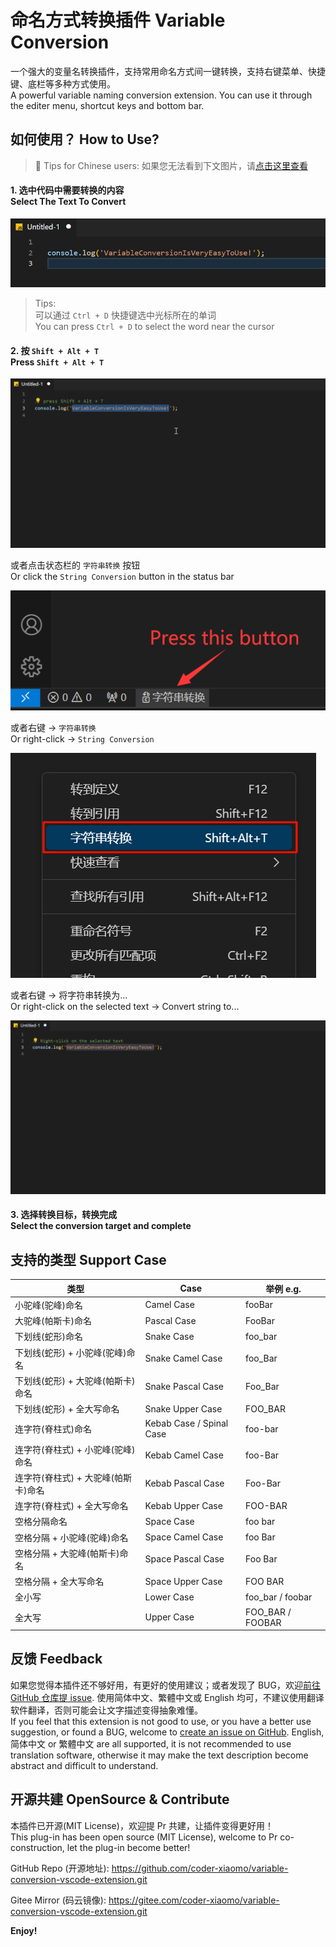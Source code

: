 # 命名方式转换插件 Variable Conversion

一个强大的变量名转换插件，支持常用命名方式间一键转换，支持右键菜单、快捷键、底栏等多种方式使用。<br>
A powerful variable naming conversion extension. You can use it through the editer menu, shortcut keys and bottom bar.

## 如何使用？ How to Use?

> 🔭 Tips for Chinese users: 如果您无法看到下文图片，请[点击这里查看](https://gitee.com/coder-xiaomo/variable-conversion-vscode-extension/blob/main/README.md)

#### 1. 选中代码中需要转换的内容 <br>Select The Text To Convert

![Step1. Select The Text To Convert](image/step1-select-the-text-to-convert.gif)

> Tips:<br>
> 可以通过 `Ctrl + D` 快捷键选中光标所在的单词<br>
> You can press `Ctrl + D` to select the word near the cursor

#### 2. 按 `Shift + Alt + T`<br>Press `Shift + Alt + T`

![Step2. Press Shift + Alt + T](image/step2-press-shift-alt-t.gif)

或者点击状态栏的 `字符串转换` 按钮<br>
Or click the `String Conversion` button in the status bar

![Step2. Press Status Bar Button](image/step2-press-status-bar-button.png)

或者右键 -> `字符串转换`<br>
Or right-click -> `String Conversion`

![Step2. Variable conversion on the context menu](image/step2-variable-conversion-on-context-menu.png)

或者右键 -> 将字符串转换为... <br>
Or right-click on the selected text -> Convert string to...

![Step2. Right-click on the selected text](image/step2-right-click-on-the-selected-text.gif)

#### 3. 选择转换目标，转换完成 <br>Select the conversion target and complete

## 支持的类型 Support Case

| 类型                                | Case                     | 举例 e.g.        |
| ----------------------------------- | ------------------------ | ---------------- |
| 小驼峰(驼峰)命名                    | Camel Case               | fooBar           |
| 大驼峰(帕斯卡)命名                  | Pascal Case              | FooBar           |
| 下划线(蛇形)命名                    | Snake Case               | foo_bar          |
| 下划线(蛇形) + 小驼峰(驼峰)命名     | Snake Camel Case         | foo_Bar          |
| 下划线(蛇形) + 大驼峰(帕斯卡)命名   | Snake Pascal Case        | Foo_Bar          |
| 下划线(蛇形) + 全大写命名           | Snake Upper Case         | FOO_BAR          |
| 连字符(脊柱式)命名                  | Kebab Case / Spinal Case | foo-bar          |
| 连字符(脊柱式) + 小驼峰(驼峰)命名   | Kebab Camel Case         | foo-Bar          |
| 连字符(脊柱式) + 大驼峰(帕斯卡)命名 | Kebab Pascal Case        | Foo-Bar          |
| 连字符(脊柱式) + 全大写命名         | Kebab Upper Case         | FOO-BAR          |
| 空格分隔命名                        | Space Case               | foo bar          |
| 空格分隔 + 小驼峰(驼峰)命名         | Space Camel Case         | foo Bar          |
| 空格分隔 + 大驼峰(帕斯卡)命名       | Space Pascal Case        | Foo Bar          |
| 空格分隔 + 全大写命名               | Space Upper Case         | FOO BAR          |
| 全小写                              | Lower Case               | foo_bar / foobar |
| 全大写                              | Upper Case               | FOO_BAR / FOOBAR |



## 反馈 Feedback

如果您觉得本插件还不够好用，有更好的使用建议；或者发现了 BUG，欢迎[前往 GitHub 仓库提 issue](https://github.com/coder-xiaomo/variable-conversion-vscode-extension/issues). 使用简体中文、繁體中文或 English 均可，不建议使用翻译软件翻译，否则可能会让文字描述变得抽象难懂。<br>
If you feel that this extension is not good to use, or you have a better use suggestion, or found a BUG, welcome to [create an issue on GitHub](https://github.com/coder-xiaomo/variable-conversion-vscode-extension/issues). English, 简体中文 or 繁體中文 are all supported, it is not recommended to use translation software, otherwise it may make the text description become abstract and difficult to understand.

## 开源共建 OpenSource & Contribute

本插件已开源(MIT License)，欢迎提 Pr 共建，让插件变得更好用！<br>
This plug-in has been open source (MIT License), welcome to Pr co-construction, let the plug-in become better!

GitHub Repo (开源地址): https://github.com/coder-xiaomo/variable-conversion-vscode-extension.git

Gitee Mirror (码云镜像): https://gitee.com/coder-xiaomo/variable-conversion-vscode-extension.git

<!--

## Extension Settings

Include if your extension adds any VS Code settings through the `contributes.configuration` extension point.

For example:

This extension contributes the following settings:

* `myExtension.enable`: Enable/disable this extension.
* `myExtension.thing`: Set to `blah` to do something.

-->

**Enjoy!**
